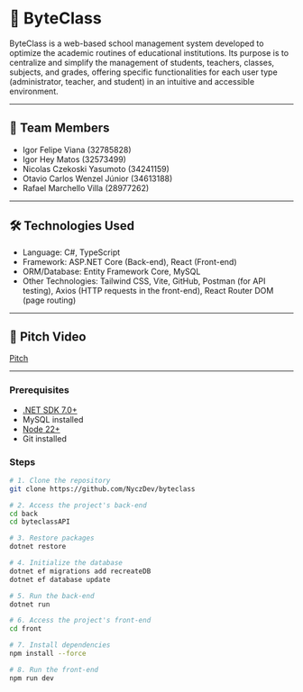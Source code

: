 # 📖 ByteClass

ByteClass is a web-based school management system developed to optimize the academic routines of educational institutions. Its purpose is to centralize and simplify the management of students, teachers, classes, subjects, and grades, offering specific functionalities for each user type (administrator, teacher, and student) in an intuitive and accessible environment.

---

## 👥 Team Members

- Igor Felipe Viana (32785828)  
- Igor Hey Matos (32573499)  
- Nicolas Czekoski Yasumoto (34241159)  
- Otavio Carlos Wenzel Júnior (34613188)  
- Rafael Marchello Villa (28977262)

---

## 🛠️ Technologies Used

- Language: C#, TypeScript  
- Framework: ASP.NET Core (Back-end), React (Front-end)  
- ORM/Database: Entity Framework Core, MySQL  
- Other Technologies: Tailwind CSS, Vite, GitHub, Postman (for API testing), Axios (HTTP requests in the front-end), React Router DOM (page routing)

---

## 🎥 Pitch Video

[Pitch](https://drive.google.com/file/d/1jHKNWP5cXUjuQfifbXarQxpPC-aArRIa/view)

---

### Prerequisites

- [.NET SDK 7.0+](https://dotnet.microsoft.com/en-us/download)  
- MySQL installed  
- [Node 22+](https://nodejs.org/en/download)  
- Git installed

### Steps

```bash
# 1. Clone the repository
git clone https://github.com/NyczDev/byteclass

# 2. Access the project's back-end
cd back
cd byteclassAPI

# 3. Restore packages
dotnet restore

# 4. Initialize the database
dotnet ef migrations add recreateDB
dotnet ef database update

# 5. Run the back-end
dotnet run

# 6. Access the project's front-end
cd front

# 7. Install dependencies
npm install --force

# 8. Run the front-end
npm run dev
